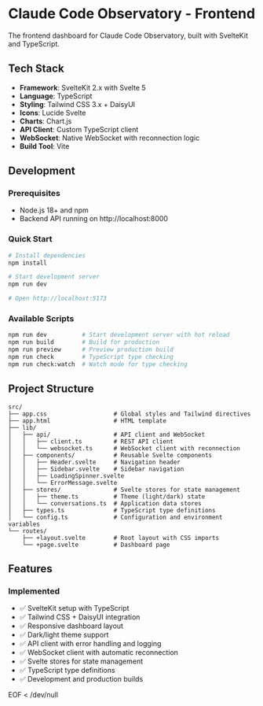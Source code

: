 # Claude Code Observatory - Frontend

The frontend dashboard for Claude Code Observatory, built with SvelteKit and TypeScript.

## Tech Stack

- **Framework**: SvelteKit 2.x with Svelte 5
- **Language**: TypeScript
- **Styling**: Tailwind CSS 3.x + DaisyUI
- **Icons**: Lucide Svelte
- **Charts**: Chart.js
- **API Client**: Custom TypeScript client
- **WebSocket**: Native WebSocket with reconnection logic
- **Build Tool**: Vite

## Development

### Prerequisites

- Node.js 18+ and npm
- Backend API running on http://localhost:8000

### Quick Start

```bash
# Install dependencies
npm install

# Start development server
npm run dev

# Open http://localhost:5173
```

### Available Scripts

```bash
npm run dev          # Start development server with hot reload
npm run build        # Build for production
npm run preview      # Preview production build
npm run check        # TypeScript type checking
npm run check:watch  # Watch mode for type checking
```

## Project Structure

```
src/
├── app.css                   # Global styles and Tailwind directives
├── app.html                  # HTML template
├── lib/
│   ├── api/                  # API client and WebSocket
│   │   ├── client.ts         # REST API client
│   │   └── websocket.ts      # WebSocket client with reconnection
│   ├── components/           # Reusable Svelte components
│   │   ├── Header.svelte     # Navigation header
│   │   ├── Sidebar.svelte    # Sidebar navigation
│   │   ├── LoadingSpinner.svelte
│   │   └── ErrorMessage.svelte
│   ├── stores/               # Svelte stores for state management
│   │   ├── theme.ts          # Theme (light/dark) state
│   │   └── conversations.ts  # Application data stores
│   ├── types.ts              # TypeScript type definitions
│   └── config.ts             # Configuration and environment variables
└── routes/
    ├── +layout.svelte        # Root layout with CSS imports
    └── +page.svelte          # Dashboard page
```

## Features

### Implemented

- ✅ SvelteKit setup with TypeScript
- ✅ Tailwind CSS + DaisyUI integration
- ✅ Responsive dashboard layout
- ✅ Dark/light theme support
- ✅ API client with error handling and logging
- ✅ WebSocket client with automatic reconnection
- ✅ Svelte stores for state management
- ✅ TypeScript type definitions
- ✅ Development and production builds

EOF < /dev/null

